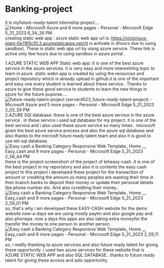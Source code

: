 # Banking-project
it is myfuture-ready-talent internship project....
![Home - Microsoft Azure and 6 more pages - Personal - Microsoft​ Edge 5_31_2023 6_34_26 PM](https://github.com/subbu4862/banking-project/assets/131730465/8db2a749-e786-45ea-ba66-26bf5355af3e)
creating static web app :
azure static web app url is :https://victorious-plant-0e78f5c10.3.azurestaticapps.net/(it is activate in 4hours due to using sandbox).
These is static web app url by uisng azure service.
These link is active only few hours due to using sandbox in azure portal .

1.AZURE STATIC WEB APP Static web app:
It is one of the best azure service in the azure services. it is very easy and more interestinhg topic to learn in azure .static webn app is created by using the reosurces and project repository which is already upload in github.it is one of the important and easy one every student is learned about these service..
Thanks to azure to give these good service to students to learn the new things in azure for the future puporse....
![future-ready-talent-project (server4523_future-ready-talent-project) - Microsoft Azure and 5 more pages - Personal - Microsoft​ Edge 5_31_2023 2_02_59 PM](https://github.com/subbu4862/banking-project/assets/131730465/f7bfa832-8d5a-4420-99ae-5322d2336eb1)
2.AZURE SQl database:
these is one of the best azure service in the azure service .
in these service i used sql database for my project. it is one of the best service and i also used these azure service so many times .
microsoft given the best azure service process and also the azure sql database and also thanks to the microsft future ready talent team and also it is good to use teh sql database.
![Easy cash a Banking Category Responsive Web Template_ Home __ Easy_cash and 9 more pages - Personal - Microsoft​ Edge 5_31_2023 2_58_44 PM](https://github.com/subbu4862/banking-project/assets/131730465/b8fdfb16-0b3f-463d-be69-9eb067139724)
these is the project screenshort of the project of teheasy-cash .it is one of the best project in my reporistory and also it is contents the easy cash project
In this project i developed these project for the transaction of amount or crediting the amount.so many peoples are wasting their time in their branch banks to deposit their money or update their personal details like phone number etc. And also ccrediting their money..
![Easy cash a Banking Category Responsive Web Template_ Home __ Easy_cash and 9 more pages - Personal - Microsoft​ Edge 5_31_2023 2_59_01 PM](https://github.com/subbu4862/banking-project/assets/131730465/c44e98d0-6be8-4011-93f0-601af8005c76)
so, that's why i am developed these EASY-CASH website for the demo website now-a-days we are using mostly paytm and also google pay and also phonepa .now a days this apps are also taking extra moneyfor the transfer the money to one person to another person.
![Easy cash a Banking Category Responsive Web Template_ Home __ Easy_cash and 9 more pages - Personal - Microsoft​ Edge 5_31_2023 2_59_11 PM](https://github.com/subbu4862/banking-project/assets/131730465/c14de64e-c216-47fa-bc1d-f12014739476)
so, i reallly thanking to azure services and also future ready talent for giving these opportunity .i used two azure services for these website that is AZURE STATIC WEB APP and also SQL DATABASE..
thanks to future ready talent for giving these access and aslo opportunity.

